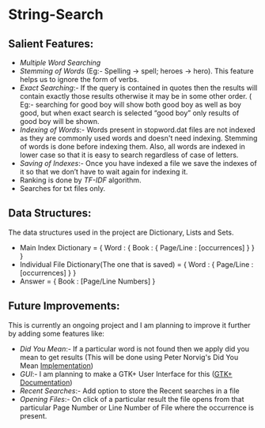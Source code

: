# String-Search

## Salient Features:

* *Multiple Word Searching*
* *Stemming of Words* (Eg:- Spelling -> spell; heroes -> hero). This feature helps us to ignore the form of verbs.
* *Exact Searching*:- If the query is contained in quotes then the results will contain exactly those results otherwise it may be in some other order. ( Eg:- searching for good boy will show both good boy as well as boy good, but when exact search is selected “good boy” only results of good boy will be shown.
* *Indexing of Words*:- Words present in stopword.dat files are not indexed as they are commonly used words and doesn't need indexing. Stemming of words is done before indexing them. Also, all words are indexed in lower case so that it is easy to search regardless of case of letters.
* *Saving of Indexes*:- Once you have indexed a file we save the indexes of it so that we don’t have to wait again for indexing it.
* Ranking is done by *TF-IDF* algorithm.
* Searches for txt files only.


## Data Structures:

The data structures used in the project are Dictionary, Lists and Sets.
* Main Index Dictionary = { Word : { Book : { Page/Line : [occurrences] } } }
* Individual File Dictionary(The one that is saved) = { Word : { Page/Line : [occurrences] } }
* Answer = { Book : [Page/Line Numbers] }


## Future Improvements:

This is currently an ongoing project and I am planning to improve it further by adding some features like:
* *Did You Mean*:- If a particular word is not found then we apply did you mean to get results (This will be done using Peter Norvig's Did You Mean [Implementation](norvig.com/spell-correct.html))
* *GUI*:- I am planning to make a GTK+ User Interface for this ([GTK+ Documentation](https://python-gtk-3-tutorial.readthedocs.io/en/latest/))
* *Recent Searches*:- Add option to store the Recent searches in a file
* *Opening Files*:- On click of a particular result the file opens from that particular Page Number or Line Number of File where the occurrence is present.
